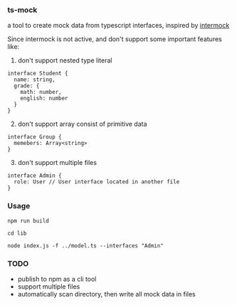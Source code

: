 ### ts-mock

a tool to create mock data from typescript interfaces, inspired by [intermock](https://github.com/google/intermock)

Since intermock is not active, and don't support some important features like:

1. don't support nested type literal
```
interface Student {
  name: string,
  grade: {
    math: number,
    english: number
  }
}
```
2. don't support array consist of primitive data
```
interface Group {
  memebers: Array<string>
}
```
3. don't support multiple files
```
interface Admin {
  role: User // User interface located in another file
}
```


### Usage

```
npm run build

cd lib

node index.js -f ../model.ts --interfaces "Admin" 
```


### TODO
* publish to npm as a cli tool
* support multiple files
* automatically scan directory, then write all mock data in files
